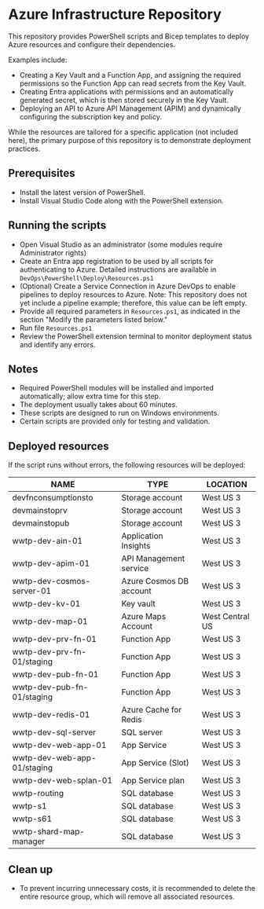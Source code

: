 # Azure Infrastructure Repository

This repository provides PowerShell scripts and Bicep templates to deploy Azure resources and configure their dependencies.

Examples include:

* Creating a Key Vault and a Function App, and assigning the required permissions so the Function App can read secrets from the Key Vault.
* Creating Entra applications with permissions and an automatically generated secret, which is then stored securely in the Key Vault.
* Deploying an API to Azure API Management (APIM) and dynamically configuring the subscription key and policy.

While the resources are tailored for a specific application (not included here), the primary purpose of this repository is to demonstrate deployment practices.

## Prerequisites

* Install the latest version of PowerShell.
* Install Visual Studio Code along with the PowerShell extension.

## Running the scripts

* Open Visual Studio as an administrator (some modules require Administrator rights)
* Create an Entra app registration to be used by all scripts for authenticating to Azure. Detailed instructions are available in `DevOps\PowerShell\Deploy\Resources.ps1`
* (Optional) Create a Service Connection in Azure DevOps to enable pipelines to deploy resources to Azure. Note: This repository does not yet include a pipeline example; therefore, this value can be left empty.
* Provide all required parameters in `Resources.ps1`, as indicated in the section "Modify the parameters listed below."
* Run file `Resources.ps1`
* Review the PowerShell extension terminal to monitor deployment status and identify any errors.

## Notes

* Required PowerShell modules will be installed and imported automatically; allow extra time for this step.
* The deployment usually takes about 60 minutes.
* These scripts are designed to run on Windows environments.
* Certain scripts are provided only for testing and validation.

## Deployed resources
If the script runs without errors, the following resources will be deployed:


| NAME                                | TYPE                      | LOCATION        |
|-------------------------------------|---------------------------|-----------------|
| devfnconsumptionsto                 | Storage account           | West US 3       |
| devmainstoprv                       | Storage account           | West US 3       |
| devmainstopub                       | Storage account           | West US 3       |
| wwtp-dev-ain-01                     | Application Insights      | West US 3       |
| wwtp-dev-apim-01                    | API Management service    | West US 3       |
| wwtp-dev-cosmos-server-01           | Azure Cosmos DB account   | West US 3       |
| wwtp-dev-kv-01                      | Key vault                 | West US 3       |
| wwtp-dev-map-01                     | Azure Maps Account        | West Central US |
| wwtp-dev-prv-fn-01                  | Function App              | West US 3       |
| wwtp-dev-prv-fn-01/staging          | Function App              | West US 3       |
| wwtp-dev-pub-fn-01                  | Function App              | West US 3       |
| wwtp-dev-pub-fn-01/staging          | Function App              | West US 3       |
| wwtp-dev-redis-01                   | Azure Cache for Redis     | West US 3       |
| wwtp-dev-sql-server                 | SQL server                | West US 3       |
| wwtp-dev-web-app-01                 | App Service               | West US 3       |
| wwtp-dev-web-app-01/staging         | App Service (Slot)        | West US 3       |
| wwtp-dev-web-splan-01               | App Service plan          | West US 3       |
| wwtp-routing                        | SQL database              | West US 3       |
| wwtp-s1                             | SQL database              | West US 3       |
| wwtp-s61                            | SQL database              | West US 3       |
| wwtp-shard-map-manager              | SQL database              | West US 3       |


## Clean up

* To prevent incurring unnecessary costs, it is recommended to delete the entire resource group, which will remove all associated resources.